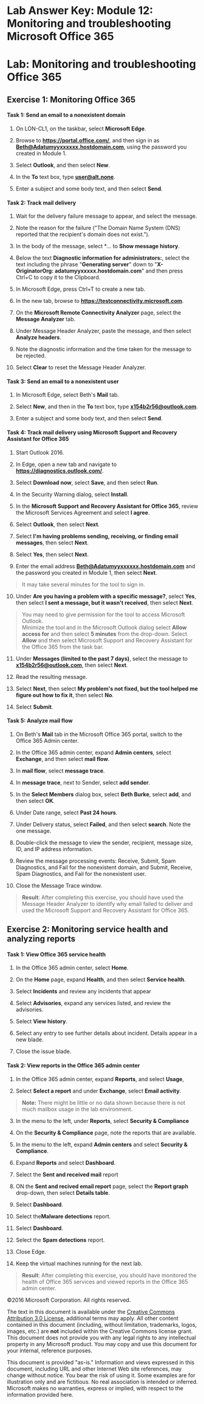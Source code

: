 ﻿# Lab Answer Key:  Module 12: Monitoring and troubleshooting Microsoft Office 365
# Lab: Monitoring and troubleshooting Office 365
  
## Exercise 1: Monitoring Office 365
  
#### Task 1: Send an email to a nonexistent domain
  
1. On LON-CL1, on the taskbar, select  **Microsoft Edge**.

2. Browse to  **https://portal.office.com/**, and then sign in as  **Beth@Adatumyyxxxxxx.hostdomain.com**, using the password you created in Module 1.

3. Select  **Outlook**, and then select  **New**.

4. In the  **To** text box, type **user@alt.none**.

5. Enter a subject and some body text, and then select  **Send**.



#### Task 2: Track mail delivery
  
1. Wait for the delivery failure message to appear, and select the message.

2. Note the reason for the failure ("The Domain Name System (DNS) reported that the recipient's domain does not exist.").

3. In the body of the message, select **...* to **Show message history**.

4. Below the text **Diagnostic information for administrators:**, select the text including the phrase "**Generating server**" down to "**X-OriginatorOrg: adatumyyxxxxx.hostdomain.com**" and then press Ctrl+C to copy it to the Clipboard.

4. In Microsoft Edge, press Ctrl+T to create a new tab.

5. In the new tab, browse to  **https://testconnectivity.microsoft.com**.

6. On the  **Microsoft Remote Connectivity Analyzer** page, select the **Message Analyzer** tab.

7. Under Message Header Analyzer, paste the message, and then select  **Analyze headers**.

8. Note the diagnostic information and the time taken for the message to be rejected.

9. Select  **Clear** to reset the Message Header Analyzer.



#### Task 3: Send an email to a nonexistent user
  
1. In Microsoft Edge, select Beth's  **Mail** tab.

2. Select  **New**, and then in the  **To** text box, type **x154b2r56@outlook.com**.

3. Enter a subject and some body text, and then select  **Send**.



#### Task 4: Track mail delivery using Microsoft Support and Recovery Assistant for Office 365
  
1. Start Outlook 2016.

2. In Edge, open a new tab and navigate to **https://diagnostics.outlook.com/**.

3. Select **Download now**, select **Save**, and then select **Run**.

4. In the Security Warning dialog, select **Install**.

5. In the **Microsoft Support and Recovery Assistant for Office 365**, review the Microsoft Services Agreement and select **I agree**.

6. Select **Outlook**, then select **Next**.

7. Select **I'm having problems sending, receiving, or finding email messages**, then select **Next**.

8. Select **Yes**, then select **Next**.

9. Enter the email address **Beth@Adatumyyxxxxxx.hostdomain.com** and the password you created in Module 1, then select **Next**.

  > It may take several minutes for the tool to sign in.

10. Under **Are you having a problem with a specific message?**, select **Yes**, then select **I sent a message, but it wasn't received**, then select **Next**.

  > You may need to give permission for the tool to access Microsoft Outlook.  
  > Minimize the tool and in the Microsoft Outlook dialog select **Allow access for** and then select **5 minutes** from the drop-down.
  > Select **Allow** and then select Microsoft Support and Recovery Assistant for the Office 365 from the task bar.

11. Under **Messages (limited to the past 7 days)**, select the message to **x154b2r56@outlook.com**, then select **Next**.

12. Read the resulting message.

13. Select **Next**, then select **My problem's not fixed, but the tool helped me figure out how to fix it**, then select **No**.

14. Select **Submit**.




#### Task 5: Analyze mail flow
  
1. On Beth's **Mail** tab in the Microsoft Office 365 portal, switch to the Office 365 Admin center.

2. In the Office 365 admin center, expand  **Admin centers**, select  **Exchange**, and then select  **mail flow**.

3. In  **mail flow**, select  **message trace**.

4. In  **message trace**, next to Sender, select  **add sender**.

5. In the  **Select Members** dialog box, select **Beth Burke**, select  **add**, and then select  **OK**.

6. Under Date range, select  **Past 24 hours**.

7. Under Delivery status, select  **Failed**, and then select  **search**. Note the one message.

8. Double-click the message to view the sender, recipient, message size, ID, and IP address information.

9. Review the message processing events: Receive, Submit, Spam Diagnostics, and Fail for the nonexistent domain, and Submit, Receive, Spam Diagnostics, and Fail for the nonexistent user.

10. Close the Message Trace window.


>  **Result**: After completing this exercise, you should have used the Message Header Analyzer to identify why email failed to deliver and used the Microsoft Support and Recovery Assistant for Office 365.


## Exercise 2: Monitoring service health and analyzing reports
  
#### Task 1: View Office 365 service health
  
1. In the Office 365 admin center, select  **Home**.

2. On the  **Home** page, expand **Health**, and then select  **Service health**. 

3. Select **Incidents** and review any incidents that appear

5. Select **Advisories**, expand any services listed, and review the advisories.

6. Select **View history**.

7. Select any entry to see further details about incident. Details appear in a new blade.

8. Close the issue blade.


#### Task 2: View reports in the Office 365 admin center
  
1. In the Office 365 admin center, expand  **Reports**, and select **Usage**, 

2. Select **Select a report** and under **Exchange**, select **Email activity**.

  >  **Note:** There might be little or no data shown because there is not much mailbox usage in the lab environment.

3. In the menu to the left, under **Reports**, select **Security & Compliance**

4. On the  **Security & Compliance** page, note the reports that are available.

5. In the menu to the left, expand **Admin centers** and select **Security & Compliance**.

6. Expand **Reports** and select **Dashboard**.

7. Select the **Sent and received mail** report

8. ON the **Sent and recived email report** page, select the **Report graph** drop-down, then select  **Details table**.

9. Select **Dashboard**.

10. Select the**Malware detections** report.

11. Select **Dashboard**.

12. Select the **Spam detections** report.

10. Close Edge.

11. Keep the virtual machines running for the next lab.


>  **Result**: After completing this exercise, you should have monitored the health of Office 365 services and viewed reports in the Office 365 admin center.



©2016 Microsoft Corporation. All rights reserved.

The text in this document is available under the [Creative Commons Attribution 3.0 License](https://creativecommons.org/licenses/by/3.0/legalcode "Creative Commons Attribution 3.0 License"), additional terms may apply.  All other content contained in this document (including, without limitation, trademarks, logos, images, etc.) are **not** included within the Creative Commons license grant.  This document does not provide you with any legal rights to any intellectual property in any Microsoft product. You may copy and use this document for your internal, reference purposes.

This document is provided "as-is." Information and views expressed in this document, including URL and other Internet Web site references, may change without notice. You bear the risk of using it. Some examples are for illustration only and are fictitious. No real association is intended or inferred. Microsoft makes no warranties, express or implied, with respect to the information provided here.

  
